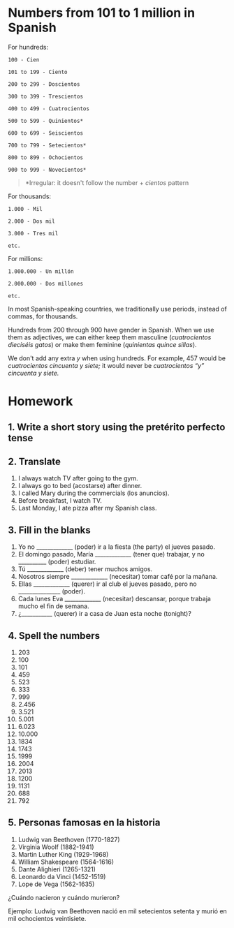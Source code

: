 # Numbers from 101 to 1 million in Spanish

For hundreds:

    100 - Cien

    101 to 199 - Ciento 

    200 to 299 - Doscientos 

    300 to 399 - Trescientos

    400 to 499 - Cuatrocientos

    500 to 599 - Quinientos*

    600 to 699 - Seiscientos

    700 to 799 - Setecientos*

    800 to 899 - Ochocientos

    900 to 999 - Novecientos*

> *Irregular: it doesn't follow the number + *cientos* pattern

For thousands:

    1.000 - Mil 
    
    2.000 - Dos mil 
    
    3.000 - Tres mil 
    
    etc.

For millions:

    1.000.000 - Un millón 
    
    2.000.000 - Dos millones 
    
    etc.

In most Spanish-speaking countries, we traditionally use periods, instead of commas, for thousands.

Hundreds from 200 through 900 have gender in Spanish. When we use them as adjectives, we can either 
keep them masculine (*cuatrocientos dieciséis gatos*) or make them feminine (*quinientas quince sillas*).

We don't add any extra *y* when using hundreds. For example, 457 would be *cuatrocientos cincuenta y siete;* 
it would never be *cuatrocientos “y” cincuenta y siete.*

# Homework

## 1. Write a short story using the pretérito perfecto tense

## 2. Translate

1. I always watch TV after going to the gym.
2. I always go to bed (acostarse) after dinner. 
3. I called Mary during the commercials (los anuncios). 
4. Before breakfast, I watch TV. 
5. Last Monday, I ate pizza after my Spanish class.

## 3. Fill in the blanks

1. Yo no _____________ (poder) ir a la fiesta (the party) el jueves pasado.
2. El domingo pasado, María _____________ (tener que) trabajar, y no __________ (poder) estudiar.
3. Tú _____________ (deber) tener muchos amigos.
4. Nosotros siempre _____________ (necesitar) tomar café por la mañana.
5. Ellas _____________ (querer) ir al club el jueves pasado, pero no _______________ (poder).
6. Cada lunes Eva _____________ (necesitar) descansar, porque trabaja mucho el fin de semana.
7. ¿___________ (querer) ir a casa de Juan esta noche (tonight)?

## 4. Spell the numbers

1. 203
2. 100
3. 101
4. 459
5. 523
6. 333
7. 999
8. 2.456
9. 3.521
10. 5.001
11. 6.023
12. 10.000
13. 1834
14. 1743
15. 1999
16. 2004
17. 2013
18. 1200
19. 1131
20. 688
21. 792

## 5. Personas famosas en la historia

1. Ludwig van Beethoven (1770-1827)
2. Virginia Woolf (1882-1941)
3. Martin Luther King (1929-1968)
4. William Shakespeare (1564-1616)
5. Dante Alighieri (1265-1321)
6. Leonardo da Vinci (1452-1519)
7. Lope de Vega (1562-1635)

¿Cuándo nacieron y cuándo murieron?

Ejemplo: Ludwig van Beethoven nació en mil setecientos setenta y murió en mil ochocientos veintisiete.